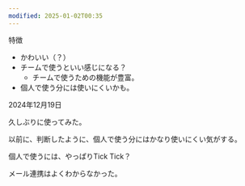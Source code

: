 ```yaml
---
modified: 2025-01-02T00:35
---
```

  

特徴

- かわいい（？）
- チームで使うといい感じになる？
    - チームで使うための機能が豊富。
- 個人で使う分には使いにくいかも。

  

  

2024年12月19日

久しぶりに使ってみた。

以前に、判断したように、個人で使う分にはかなり使いにくい気がする。

個人で使うには、やっぱりTick Tick？

メール連携はよくわからなかった。